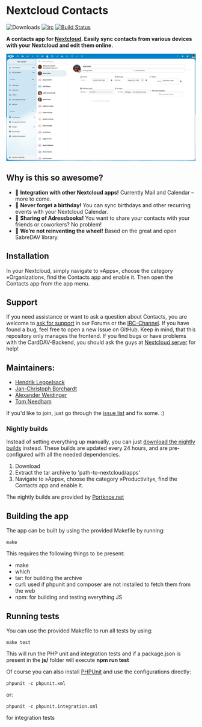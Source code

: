 # Nextcloud Contacts

![Downloads](https://img.shields.io/github/downloads/nextcloud/contacts/total.svg)
[![irc](https://img.shields.io/badge/IRC-%23nextcloud--contacts%20on%20freenode-blue.svg)](https://webchat.freenode.net/?channels=nextcloud-contacts)
[![Build Status](https://travis-ci.org/nextcloud/contacts.svg?branch=master)](https://travis-ci.org/nextcloud/contacts)

**A contacts app for [Nextcloud](https://nextcloud.com). Easily sync contacts from various devices with your Nextcloud and edit them online.**

![](https://raw.githubusercontent.com/nextcloud/screenshots/master/apps/Contacts/contacts.png)

## Why is this so awesome?

* :rocket: **Integration with other Nextcloud apps!** Currently Mail and Calendar – more to come.
* :tada: **Never forget a birthday!** You can sync birthdays and other recurring events with your Nextcloud Calendar.
* :busts_in_silhouette: **Sharing of Adressbooks!** You want to share your contacts with your friends or coworkers? No problem!
* :see_no_evil: **We’re not reinventing the wheel!** Based on the great and open SabreDAV library.

## Installation

In your Nextcloud, simply navigate to »Apps«, choose the category »Organization«, find the Contacts app and enable it.
Then open the Contacts app from the app menu.

## Support

If you need assistance or want to ask a question about Contacts, you are welcome to [ask for support](https://help.nextcloud.com) in our Forums or the [IRC-Channel](https://webchat.freenode.net/?channels=nextcloud-contacts). If you have found a bug, feel free to open a new Issue on GitHub. Keep in mind, that this repository only manages the frontend. If you find bugs or have problems with the CardDAV-Backend, you should ask the guys at [Nextcloud server](https://github.com/nextcloud/server) for help!

## Maintainers:

- [Hendrik Leppelsack](https://github.com/Henni)
- [Jan-Christoph Borchardt](https://github.com/jancborchardt)
- [Alexander Weidinger](https://github.com/irgendwie)
- [Tom Needham](https://github.com/tomneedham)

If you'd like to join, just go through the [issue list](https://github.com/nextcloud/contacts/issues) and fix some. :)

### Nightly builds

Instead of setting everything up manually, you can just [download the nightly builds](https://nightly.portknox.net/contacts/?C=M;O=D) instead. These builds are updated every 24 hours, and are pre-configured with all the needed dependencies.

1. Download
2. Extract the tar archive to 'path-to-nextcloud/apps'
3. Navigate to »Apps«, choose the category »Productivity«, find the Contacts app and enable it.

The nightly builds are provided by [Portknox.net](https://portknox.net)

## Building the app

The app can be built by using the provided Makefile by running:

    make

This requires the following things to be present:
* make
* which
* tar: for building the archive
* curl: used if phpunit and composer are not installed to fetch them from the web
* npm: for building and testing everything JS

## Running tests
You can use the provided Makefile to run all tests by using:

    make test

This will run the PHP unit and integration tests and if a package.json is present in the **js/** folder will execute **npm run test**

Of course you can also install [PHPUnit](http://phpunit.de/getting-started.html) and use the configurations directly:

    phpunit -c phpunit.xml

or:

    phpunit -c phpunit.integration.xml

for integration tests
